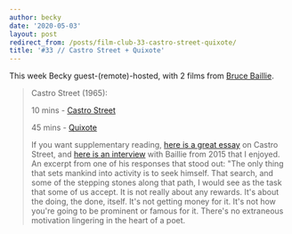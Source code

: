 ```yaml
---
author: becky
date: '2020-05-03'
layout: post
redirect_from: /posts/film-club-33-castro-street-quixote/
title: '#33 // Castro Street + Quixote'
---
```


This week Becky guest-(remote)-hosted, with 2 films from [Bruce
Baillie](https://www.nytimes.com/2020/04/10/movies/bruce-baillie-essential-avant-garde-filmmaker-dies-at-88.html).

> Castro Street (1965):
>
> 10 mins - [Castro Street](https://www.dailymotion.com/video/xe75my)
>
> 45 mins - [Quixote](https://www.youtube.com/watch?v=D5p6Igg-O10)
>
> If you want supplementary reading, [here is a great essay](https://www.loc.gov/static/programs/national-film-preservation-board/documents/castro_street.pdf) on Castro Street, and [here is an interview](https://www.flickeralley.com/how-avant-garde-filmmakers-achieve-the-impossible-interview-with-bruce-baillie/) with Baillie from 2015 that I enjoyed. An excerpt from one of his responses that stood out: "The only thing that sets mankind into activity is to seek himself. That search, and some of the stepping stones along that path, I would see as the task that some of us accept. It is not really about any rewards. It's about the doing, the done, itself. It's not getting money for it. It's not how you're going to be prominent or famous for it. There's no extraneous motivation lingering in the heart of a poet.